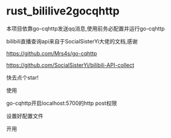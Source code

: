 # rust_bililive2gocqhttp

本项目依靠go-cqhttp发送qq消息,使用前务必配置并运行go-cqhttp

bilibili直播查询api来自于SocialSisterYi大佬的文档,感谢

https://github.com/Mrs4s/go-cqhttp

https://github.com/SocialSisterYi/bilibili-API-collect

快去点个star!


使用

go-cqhttp开启localhost:5700的http post权限

设置好配置文件

开用
